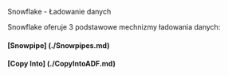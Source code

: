 Snowflake - Ładowanie danych 

Snowflake oferuje 3 podstawowe mechnizmy ładowania danych:

#### [Snowpipe] (./Snowpipes.md)

#### [Copy Into] (./CopyIntoADF.md)

